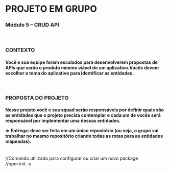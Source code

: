 <h1>PROJETO EM GRUPO</h1>

<h3>Módulo 5 – CRUD API<h3>

<br>

<p>CONTEXTO</p>
<p><h4>Você e sua equipe foram escalados para desenvolverem propostas de APIs que serão o produto mínimo viável de um aplicativo.Vocês devem escolher o tema do aplicativo para identificar as entidades.</h4></p>

<br>

<p><h3>PROPOSTA DO PROJETO</h3></p>
<p><h4>Nesse projeto você e sua squad serão responsáveis por definir quais são as entidades que o projeto precisa contemplar e cada um de vocês será responsável por implementar uma dessas entidades.</p>

<p>⇒ Entrega: deve ser feita em um único repositório (ou seja, o grupo vai trabalhar no mesmo repositório criando todas as rotas para as entidades mapeadas).</h4></p>









<br>
//Comando utilizado para configurar ou criar um novo package
<br>
//npm init -y
<br>
